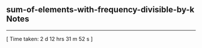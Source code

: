 <h2>sum-of-elements-with-frequency-divisible-by-k Notes</h2><hr>[ Time taken: 2 d 12 hrs 31 m 52 s ]